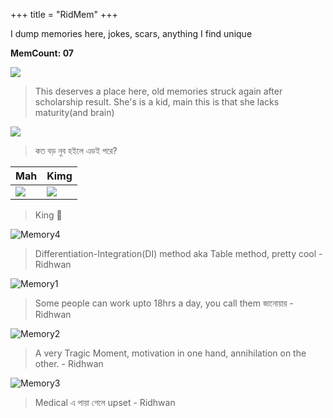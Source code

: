 +++
title = "RidMem"
+++

I dump memories here, jokes, scars, anything I find unique

**MemCount: 07**

![](/images/mem/Mem6.png)

>This deserves a place here, old memories struck again after scholarship result. She's is a kid, main this is that she lacks maturity(and brain)

![](/images/mem/reproduction.png)

>কত বড় নুব হইলে এডই পরে?

| Mah | Kimg |
| --- | --- |
| ![](/images/mem/talent1.png) | ![](/images/mem/talent2.png) |

> King 💙

![Memory4](/images/mem/Mem4.png)

>Differentiation-Integration(DI) method aka Table method, pretty cool - Ridhwan

![Memory1](/images/mem/Mem2.png)

>Some people can work upto 18hrs a day, you call them জানোয়ার - Ridhwan

![Memory2](/images/mem/Mem1.png)

>A very Tragic Moment, motivation in one hand, annihilation on the other. - Ridhwan

![Memory3](/images/mem/Mem3.png)

>Medical এ পায়া গেলে upset - Ridhwan
